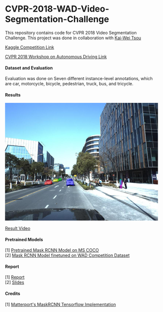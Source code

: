 # CVPR-2018-WAD-Video-Segmentation-Challenge
This repository contains code for CVPR 2018 Video Segmentation Challenge. This project was done in collaboration with [Kai-Wei Tsou](https://github.com/KWTsou1220)

[Kaggle Competition Link](https://www.kaggle.com/c/cvpr-2018-autonomous-driving)  

[CVPR 2018 Workshop on Autonomous Driving Link](http://wad.ai/)  

#### Dataset and Evaluation
Evaluation was done on Seven different instance-level annotations, which are car, motorcycle, bicycle, pedestrian, truck, bus, and tricycle.  

#### Results

![Result Image](Result_Images/44.jpg)  

[Result Video](https://www.youtube.com/watch?v=nRgVNnI4-AM)  

#### Pretrained Models

[1] [Pretrained Mask RCNN Model on MS COCO](https://drive.google.com/file/d/1sYdyGKJcpsh1lxEBEq8bPoeqnkq-bRMM/view?usp=sharing)  
[2] [Mask RCNN Model finetuned on WAD Competition Dataset](https://drive.google.com/file/d/1qJh36j-dtNPAd1tmznq885iQ1EFO2p3N/view?usp=sharing)  

#### Report
[1] [Report](TSOU_RAI_Instance_Level_Object_Segmentation_In_Videos_VIC_Project_Report.pdf)  
[2] [Slides](TSOU_RAI_Instance_Level_Object_Segmentation_in_Videos_VIC.pdf)

#### Credits
[1] [Matterport's MaskRCNN Tensorflow Implementation](https://github.com/matterport/Mask_RCNN)  